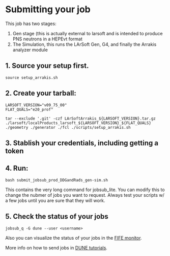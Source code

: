 # Submitting your job

This job has two stages:
  1) Gen stage (this is actually external to larsoft and is intended to produce PNS neutrons in a HEPEvt format
  2) The Simulation, this runs the LArSoft Gen, G4, and finally the Arrakis analyzer module

## 1. Source your setup first.

```
source setup_arrakis.sh
```

## 2. Create your tarball:
```
LARSOFT_VERSION="v09_75_00"
FLAT_QUALS="e20_prof"

tar --exclude '.git' -czf LArSoftArrakis_${LARSOFT_VERSION}.tar.gz ./larsoft/localProducts_larsoft_${LARSOFT_VERSION}_${FLAT_QUALS} ./geometry ./generator ./fcl ./scripts/setup_arrakis.sh
```

## 3. Stablish your credentials, including getting a token

## 4. Run: 
```
bash submit_jobsub_prod_DDGandRads_gen-sim.sh
```

This contains the very long command for jobsub_lite.
You can modify this to change the nubmer of jobs you want to request.
Always test your scripts w/ a few jobs until you are sure that they will work.

## 5. Check the status of your jobs
```
jobsub_q -G dune --user <username>
```

Also you can visualize the status of your jobs in the [FIFE monitor](https://fifemon.fnal.gov/monitor/d/000000053/experiment-batch-details?orgId=1&var-experiment=dune).


More info on how to send jobs in [DUNE tutorials](https://dune.github.io/computing-training-202105/07-grid-job-submission/index.html).

